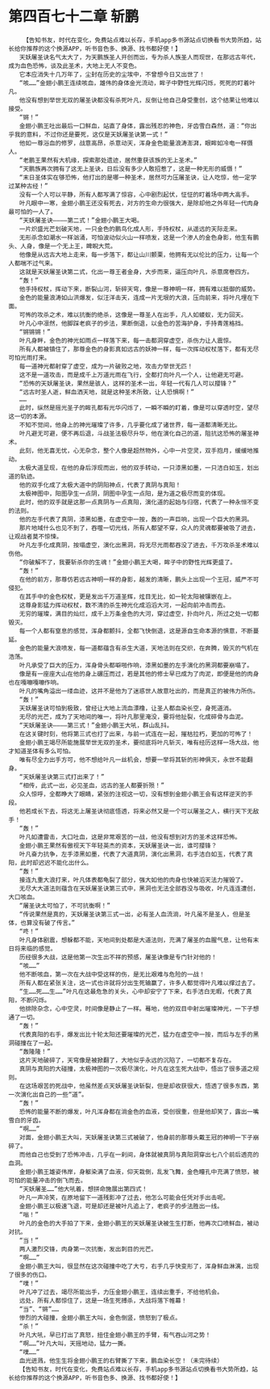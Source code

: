 # 第四百七十二章 斩鹏
        【告知书友，时代在变化，免费站点难以长存，手机app多书源站点切换看书大势所趋，站长给你推荐的这个换源APP，听书音色多、换源、找书都好使！】
       天妖屠圣诀名气太大了，为天鹏族圣人开创而出，专为杀人族圣人而现世，在那远古年代，成为血色恐怖，谈及此圣术，大地上无人不变色。
       它本应消失十几万年了，尘封在历史的尘埃中，不曾想今日又出世了！
       “咳……”金翅小鹏王连续咳血，雄伟的身体金光流动，眸子中野性光辉闪烁，死死的盯着叶凡。
       他没有想到举世无双的屠圣诀都没有杀死叶凡，反倒让他自己身受重创，这个结果让他难以接受。
       “锵！”
       金翅小鹏王吐出最后一口鲜血，站直了身体，露出残忍的神色，牙齿雪白森然，道：“你出乎我的意料，不过你还是要死，这仅是天妖屠圣诀第一式！”
       他如一尊浴血的修罗，战意高昂，杀意动天，浑身金色能量浪涛澎湃，眼眸如冷电一样慑人。
       “老鹏王果然有大机缘，探索那处遗迹，居然重获该族的无上圣术。”
       “天鹏族再次拥有了这无上圣诀，日后没有多少人敢招惹了，这是一种无形的威慑！”
       “末日圣体实在够恐怖，他打出的是哪一种圣术，居然可力压屠圣诀，让人吃惊，他一定学过某种古经！”
       没有一个人可以平静，所有人都写满了惊容，心中剧烈起伏，怔怔的盯着场中两大高手。
       叶凡眼中一寒，金翅小鹏王还没有死去，对方的生命力很强大，是除却他之外年轻一代肉身最可怕的一人了。
       “天妖屠圣诀————第二式！”金翅小鹏王大喝。
       一片炽盛光芒划破天地，一只金色的鹏鸟化成人形，手持权杖，从遥远的天际走来。
       无形杀念如潮水一样汹涌，可怕波动似火山一样喷发，这是一个渗人的金色身影，他生有鹏头、人身，像是一个无上王，睥睨大荒。
       他像是从远古大地上走来，每一步落下，都让山川颤栗，他拥有无以伦比的压力，让每一个人都喘不过气来。
       这就是天妖屠圣诀第二式，化出一尊王者金身，大步而来，逼压向叶凡，杀意席卷四方。
       “轰！”
       他手持权杖，挥动下来，断裂山河，斩碎天穹，像是一尊神明一样，拥有难以抵御的威势。
       金色的能量浪涛如山洪爆发，似汪洋击天，连成一片无垠的大浪，压向前来，将叶凡埋在下面。
       可怖的攻杀之术，难以抗衡的绝杀，这像是一尊圣人在出手，凡人如蝼蚁，无力回天。
       叶凡心中凛然，他脚踩老疯子的步法，果断倒退，以金色的苦海护身，手持青莲格挡。
       “锵锵锵！”
       叶凡身畔，金色的神光如雨点一样落下来，每一击都洞穿虚空，杀伤力让人震惊。
       所有人都被镇住了，那尊金色的身影真如远古的妖神一样，每一次挥动权杖落下，都有无尽可怕光雨打来。
       每一道神光都射穿了虚空，成为一片破败之地，攻击力举世无匹！
       这不是一道攻击，而是成千上万道光雨在飞行，全都打向叶凡一个人，让他避无可避。
       “恐怖的天妖屠圣诀，果然是骇人，这样的圣术一出，年轻一代有几人可以撄锋？”
       “远古时圣人逝，鲜血洒天地，就是这种圣术所致，让人恐惧啊！”
       ……
       此时，纵然是摇光圣子的眸孔都有光华闪烁了，一瞬不瞬的盯着，像是可以穿透时空，望尽这一切的本源。
       不知不觉间，他身上的神光璀璨了许多，几乎要化成了诸世界，每一道都清晰无比。
       叶凡避无可避，便不再后退，斗战圣法极尽升华，他在演化自己的道，阻抗这恐怖的屠圣神术。
       此刻，他无喜无忧，心无杂念，整个人像是超然物外，心中一片空灵，双手抱月，缓缓地推动。
       太极大道呈现，在他的身后浮现而出，他的双手转动，一只漆黑如墨，一只洁白如玉，划出道的轨迹。
       他的双手化成了太极大道中的阴阳神点，代表了真阴与真阳！
       太极神图中，阳图孕生一点阴，阴图中孕生一点阳，是为道之极尽而变的体现。
       此时，他的双手就是这那一点真阴与一点真阳，演化道的起始与归宿，代表了一种永恒不变的法则。
       他的左手代表了真阴，漆黑如墨，在虚空中一按，轰的一声巨响，出现一个巨大的黑洞。
       那片地域什么也见不到了，吞噬一切光线，所有人都望不穿，众人的灵魂都要被吸了进去，让观战者莫不惊悚。
       叶凡左手化成真阴，按塌虚空，演化出黑洞，将无尽光雨都吞没了进去，千万攻杀圣术难以伤他。
       “你破解不了，我要斩杀你的生魂！”金翅小鹏王大喝，眸子中的野性光辉更盛了。
       “轰！”
       在他的前方，那尊仿若远古神明一样的身影，越发的清晰，鹏头上出现一个王冠，威严不可侵犯。
       在其手中的金色权杖，更是发出千万道圣辉，炫目无比，如一轮太阳被镶嵌在上。
       这尊身影猛力挥动权杖，数不清的杀生神光化成滔滔大河，一起向前冲击而去。
       无穷的璀璨，满目的灿烂，成千上万条金色的大河，穿过虚空，扑向叶凡，所过之处一切都毁灭。
       每一个人都有窒息的感觉，浑身都颤抖，全都飞快倒退，这是源自生命本源的惧意，不断蔓延。
       金色的能量大浪喷发，每一道都蕴含有杀生大道，天地法则在交织，在奔腾，毁灭的气机在浩荡。
       叶凡承受了巨大的压力，浑身骨头都噼啪作响，漆黑如墨的左手演化的黑洞都要崩塌了。
       像是有一座座大山在他的身上碾压而过，若是其他的修士早已成为了肉泥，即便是他的肉身也在嘎嘣嘎嘣作响。
       叶凡的嘴角溢出一缕血迹，这并不是他为了迷惑世人故意吐出的，而是真正的被伟力所伤。
       “轰！”
       天妖屠圣诀可怕到极致，曾经让大地上流血漂橹，让圣人都血染长空，身死道消。
       无尽的光芒，成为了天地间的唯一，将叶凡那里淹没，要将他扯裂，化成碎骨与血泥。
       “天妖屠圣诀————第三式！”金翅小鹏王大吼，群山乱抖。
       在这关键时刻，他将第三式也打了出来，与前一式连在一起，摧枯拉朽，更加的可怖了！
       金翅小鹏王竭尽所能施展举世无双的圣术，要彻底将叶凡斩灭，唯有经历这样一场大战，他才知道圣体有多么可怕。
       唯有尽全力出手方可，他不想给叶凡一丝机会，想要一举将其斩的形神俱灭，永世不能翻身。
       “天妖屠圣诀第三式打出来了！”
       “相传，此式一出，必见圣血，远古的圣人都要折殒！”
       众人惊呼，全都睁大了眼睛，紧张的注视这一切，没有想到金翅小鹏王会有这样逆天的手段。
       他若成长下去，将这无上屠圣诀彻底悟透，将来必然又是一个可以屠圣之人，横行天下无敌手！
       “轰！”
       叶凡如遭雷击，大口吐血，这是非常艰苦的一战，他没有想到对方的圣术这样恐怖。
       金翅小鹏王果然有傲视天下年轻英杰的资本，天妖屠圣诀一出，谁可撄锋？
       叶凡奋力抗争，左手漆黑如墨，代表了大道真阴，演化出黑洞，右手洁白如玉，代表了真阳，此时却迟迟不能化出什么。
       “轰！”
       接连九重大浪打来，叶凡体表都龟裂了部分，强大如他的肉身也快被滔天法力摧毁了。
       无尽大大道法则蕴含在天妖屠圣诀第三式中，黑洞也无法全部吞没与吸收，叶凡连连遭创，大口咳血。
       “屠圣诀太可怕了，不可抗衡啊！”
       “传说果然是真的，天妖屠圣诀第三式一出，必有圣人血流淌，叶凡虽不是圣人，但是圣体，也算没有破了传言。”
       “咚！”
       叶凡身体剧震，想躲都不能，天地间到处都是大道法则，充满了屠圣的血腥气息，让他有末日将来临的感觉。
       历经很多大战，这是他第一次生出不祥的预感，屠圣诀像是专门针对他的！
       “咳……”
       他不断咳血，第一次在大战中受这样的伤，是无比艰难与危险的一战！
       所有人都在紧张关注，这一式也许就将分出生死输赢了，许多人都觉得叶凡难以撑过去了。
       “生……死……生……”叶凡在这最危急的关头，心中却安宁了下来，右手洁白无暇，代表了真阳，不断闪烁。
       他排除杂念，心中空灵，时间像是静止了一样。蓦地，他的双目中射出璀璨神光，一下子想通了一切。
       “轰！”
       代表真阳的右手，爆发出比十轮太阳还要璀璨的光芒，猛力在虚空中一按，而后与左手的黑洞碰撞在了一起。
       “轰隆隆！”
       这片天地破碎了，天穹像是被掀翻了，大地似乎永远的沉陷了，一切都不复存在。
       真阴与真阳的大碰撞，太极神图的一次极尽演化，叶凡在这生死大战中，悟出了很多道之规则。
       在这场艰苦的死战中，他虽然差点天妖屠圣诀斩裂，但是却收获很大，悟透了很多东西，第一次演化出自己的一些“道”。
       “轰！”
       恐怖的能量不断的爆发，叶凡浑身都在淌金色的血液，受创很重，但是他却笑了，露出一嘴雪白的牙齿。
       “啊……”
       对面，金翅小鹏王大叫，天妖屠圣诀第三式被破了，他身前的那尊头戴王冠的神明一下子崩碎了。
       而他自己也受到了恐怖冲击，几乎在一刹间，身体就被真阴与真阳洞穿出七八个前后透亮的血洞。
       金翅小鹏王雄姿伟岸，身躯染满了血液，仰天栽倒，乱发飞舞，金色瞳孔中充满了愤怒，被可怕的能量冲击的倒飞而去。
       “天妖屠圣……”他大吼着，想拼命施展出第四式！
       叶凡一声冷笑，在原地留下一道残影冲了过去，他怎么可能会任凭对手出击呢。
       金翅小鹏王以极速飞退，可是却还是被叶凡追上了，老疯子的步法胜出一线。
       “嗡！”
       叶凡的金色的大手拍了下来，金翅小鹏王的天妖屠圣诀被生生打断，他再次口喷鲜血，被动对抗。
       “当！”
       两人激烈交锋，肉身第一次抗衡，发出刺目的光芒。
       “啊……”
       金翅小鹏王大叫，很显然在这次碰撞中吃了大亏，右手几乎快变形了，浑身鲜血淋漓，出现了很多的伤口。
       “噗！”
       叶凡冲了过去，竭尽所能出手，力压金翅小鹏王，连续出重手，不给他机会。
       远处，所有人都惊住了，这是一场生死搏杀，大战将落下帷幕！
       “当”、“锵”……
       惨烈的大碰撞，金翅小鹏王大叫，金色倒竖，愤怒到了极点。
       “杀！”
       叶凡大吼，早已打出了真怒，扭住金翅小鹏王的手臂，有气吞山河之势！
       “啊……”叶凡大叫，天摇地动，猛力一撕。
       “噗……”
       血光迸溅，他生生将金翅小鹏王的右臂撕了下来，鹏血染长空！（未完待续）
       【告知书友，时代在变化，免费站点难以长存，手机app多书源站点切换看书大势所趋，站长给你推荐的这个换源APP，听书音色多、换源、找书都好使！】
